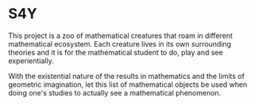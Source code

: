 # S4Y
This project is a zoo of mathematical creatures that roam in different mathematical ecosystem. Each creature lives in its own surrounding theories and it is for the mathematical student to do, play and see experientially.   

With the existential nature of the results in mathematics and the limits of geometric imagination, let this list of mathematical objects be used when doing one's studies to actually see a mathematical phenomenon.   
